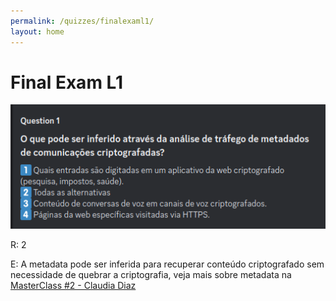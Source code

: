 ```yaml
---
permalink: /quizzes/finalexaml1/
layout: home
---
```


# Final Exam L1

![Question 1](/assets/images/finalexaml1/Question1.png)

R: 2

E: A metadata pode ser inferida para recuperar conteúdo criptografado sem necessidade de quebrar a criptografia, veja mais sobre metadata na [MasterClass #2 - Claudia Diaz](https://www.youtube.com/live/VLLsGzLJRaI?si=eWUc3NwhNjZKpVKj&t=17/)

